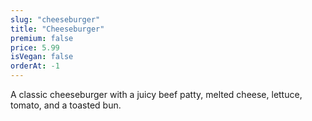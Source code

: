 ```yaml
---
slug: "cheeseburger"
title: "Cheeseburger"
premium: false
price: 5.99
isVegan: false
orderAt: -1
---
```


A classic cheeseburger with a juicy beef patty, melted cheese, lettuce, tomato, and a toasted bun.
